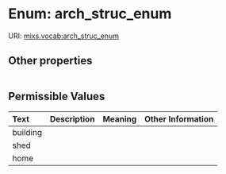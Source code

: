 
# Enum: arch_struc_enum




URI: [mixs.vocab:arch_struc_enum](https://w3id.org/mixs/vocab/arch_struc_enum)


## Other properties

|  |  |  |
| --- | --- | --- |

## Permissible Values

| Text | Description | Meaning | Other Information |
| :--- | :---: | :---: | ---: |
| building |  |  |  |
| shed |  |  |  |
| home |  |  |  |

